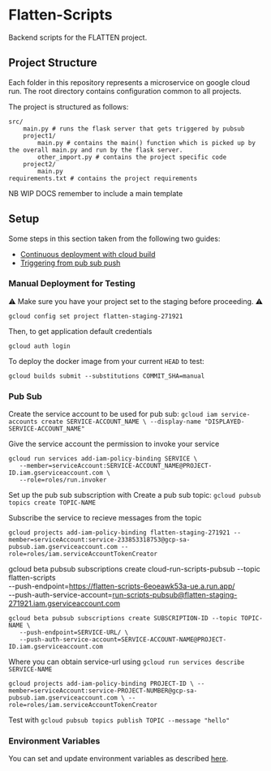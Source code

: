 # Flatten-Scripts

Backend scripts for the FLATTEN project.

## Project Structure

Each folder in this repository represents a microservice on google cloud run. The root directory contains configuration common to all projects.

The project is structured as follows:

```
src/
    main.py # runs the flask server that gets triggered by pubsub
    project1/
        main.py # contains the main() function which is picked up by the overall main.py and run by the flask server.
        other_import.py # contains the project specific code
    project2/
        main.py
requirements.txt # contains the project requirements
```

NB WIP DOCS
remember to include a main template

## Setup

Some steps in this section taken from the following two guides:
* [Continuous deployment with cloud build](https://cloud.google.com/run/docs/continuous-deployment-with-cloud-build)
* [Triggering from pub sub push](https://cloud.google.com/run/docs/triggering/pubsub-push#create-push-subscription)


### Manual Deployment for Testing

:warning: Make sure you have your project set to the staging before proceeding. :warning:

`gcloud config set project flatten-staging-271921`

Then, to get application default credentials

`gcloud auth login`

To deploy the docker image from your current `HEAD` to test:

`gcloud builds submit --substitutions COMMIT_SHA=manual`


### Pub Sub

Create the service account to be used for pub sub: `gcloud iam service-accounts create SERVICE-ACCOUNT_NAME \
   --display-name "DISPLAYED-SERVICE-ACCOUNT_NAME"`

Give the service account the permission to invoke your service
```
gcloud run services add-iam-policy-binding SERVICE \
   --member=serviceAccount:SERVICE-ACCOUNT_NAME@PROJECT-ID.iam.gserviceaccount.com \
   --role=roles/run.invoker
```

Set up the pub sub subscription with 
Create a pub sub topic: `gcloud pubsub topics create TOPIC-NAME`

Subscribe the service to recieve messages from the topic

`gcloud projects add-iam-policy-binding flatten-staging-271921 --member=serviceAccount:service-233853318753@gcp-sa-pubsub.iam.gserviceaccount.com --role=roles/iam.serviceAccountTokenCreator`

gcloud beta pubsub subscriptions create cloud-run-scripts-pubsub --topic flatten-scripts \
   --push-endpoint=https://flatten-scripts-6eoeawk53a-ue.a.run.app/ \
   --push-auth-service-account=run-scripts-pubsub@flatten-staging-271921.iam.gserviceaccount.com
```
gcloud beta pubsub subscriptions create SUBSCRIPTION-ID --topic TOPIC-NAME \
   --push-endpoint=SERVICE-URL/ \
   --push-auth-service-account=SERVICE-ACCOUNT-NAME@PROJECT-ID.iam.gserviceaccount.com
```
Where you can obtain service-url using
`gcloud run services describe SERVICE-NAME`


`
gcloud projects add-iam-policy-binding PROJECT-ID \
     --member=serviceAccount:service-PROJECT-NUMBER@gcp-sa-pubsub.iam.gserviceaccount.com \
     --role=roles/iam.serviceAccountTokenCreator
`

Test with
`gcloud pubsub topics publish TOPIC --message "hello"`


### Environment Variables

You can set and update environment variables as described [here](https://cloud.google.com/run/docs/configuring/environment-variables).
